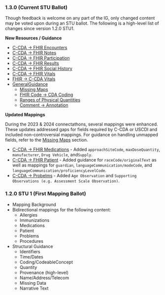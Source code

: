 ### 1.3.0 (Current STU Ballot)
Though feedback is welcome on any part of the IG, only changed content may be voted upon during an STU ballot. The following is a high-level list of changes since version 1.2.0 STU1.

**New Resources / Guidance**
- [C-CDA → FHIR Encounters](CF-encounters.html)
- [C-CDA → FHIR Notes](CF-notes.html)
- [C-CDA → FHIR Participation](CF-participations.html)
- [C-CDA → FHIR Results](CF-results.html)
- [C-CDA → FHIR Social History](CF-social.html)
- [C-CDA → FHIR Vitals](CF-vitals.html)
- [FHIR → C-CDA Vitals](FC-vitals.html)
- [GeneralGuidance](mappingGuidance.html)
   - [Missing Maps](mappingGuidance.html#missing-maps)
   - [FHIR Code → CDA Coding](mappingGuidance.html#fhir-code--cda-coding)
   - [Ranges of Physical Quantities](mappingGuidance.html#ranges-of-physical-quantities)
   - [Comment → Annotation](mappingGuidance.html#comment--annotation)

**Updated Mappings**

During the 2023 & 2024 connectathons, several mappings were enhanced. These updates addressed gaps for fields required by C-CDA or USCDI and included non-controversial mappings. For guidance on handling unmapped fields, refer to the [Missing Maps](mappingGuidance.html#missing-maps) section.
- [C-CDA → FHIR Medications](CF-medications.html) - Added `approachSiteCode`, `maxDoseQuantity`, `manufacturer`, `Drug Vehicle`, and`Supply`.
- [C-CDA → FHIR Patient](CF-patient.html) - Added guidance for `raceCode/originalText` as well as mappings for `guardian`, `languageCommunication/modeCode`, and `languageCommunication/proficiencyLevelCode`.
- [C-CDA → Probelms](CF-problems.html) - Added `Age Observation` and `Supporting Observations (e.g. Assessment Scale Observation)`.

### 1.2.0 STU 1 (First Mapping Ballot)
- Mapping Background
- Bidirectional mappings for the following content:
  - Allergies
  - Immunizations
  - Medications
  - Patient
  - Problems
  - Procedures
- Structural Guidance
  - Identifiers
  - Time/Dates
  - Coding/CodeableConcept
  - Quantity
  - Provenance (high-level)
  - Name/Address/Telecom
  - Missing Data
  - Narrative Text